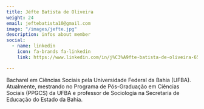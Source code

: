 ```yaml
---
title: Jéfte Batista de Oliveira
weight: 24
email: jeftebatista10@gmail.com
image: "/images/jefte.jpg"
description: infos about member
social:
  - name: linkedin
    icon: fa-brands fa-linkedin
    link: https://www.linkedin.com/in/j%C3%A9fte-batista-de-oliveira-658bb318b/

---
```


Bacharel em Ciências Sociais pela Universidade Federal da Bahia (UFBA). Atualmente, mestrando no Programa de Pós-Graduação em Ciências Sociais (PPGCS) da UFBA e professor de Sociologia na Secretaria de Educação do Estado da Bahia.